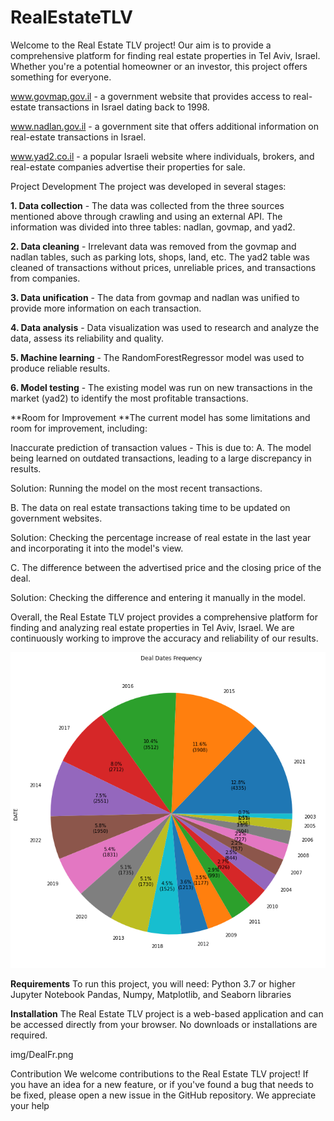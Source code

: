 # RealEstateTLV

Welcome to the Real Estate TLV project! Our aim is to provide a comprehensive platform for finding real estate properties in Tel Aviv, Israel. Whether you're a potential homeowner or an investor, this project offers something for everyone.


www.govmap.gov.il - a government website that provides access to real-estate transactions in Israel dating back to 1998.

www.nadlan.gov.il - a government site that offers additional information on real-estate transactions in Israel.

www.yad2.co.il - a popular Israeli website where individuals, brokers, and real-estate companies advertise their properties for sale.

Project Development
The project was developed in several stages:

**1. Data collection** - The data was collected from the three sources mentioned above through crawling and using an external API. The information was divided into three tables: nadlan, govmap, and yad2.

**2. Data cleaning** - Irrelevant data was removed from the govmap and nadlan tables, such as parking lots, shops, land, etc. The yad2 table was cleaned of transactions without prices, unreliable prices, and transactions from companies.

**3. Data unification** - The data from govmap and nadlan was unified to provide more information on each transaction.

**4. Data analysis** - Data visualization was used to research and analyze the data, assess its reliability and quality.

**5. Machine learning** - The RandomForestRegressor model was used to produce reliable results.

**6. Model testing** - The existing model was run on new transactions in the market (yad2) to identify the most profitable transactions.


**Room for Improvement
**The current model has some limitations and room for improvement, including:

Inaccurate prediction of transaction values - This is due to:
A. The model being learned on outdated transactions, leading to a large discrepancy in results.

Solution: Running the model on the most recent transactions.

B. The data on real estate transactions taking time to be updated on government websites.

Solution: Checking the percentage increase of real estate in the last year and incorporating it into the model's view.

C. The difference between the advertised price and the closing price of the deal.

Solution: Checking the difference and entering it manually in the model.

Overall, the Real Estate TLV project provides a comprehensive platform for finding and analyzing real estate properties in Tel Aviv, Israel. We are continuously working to improve the accuracy and reliability of our results.
 
 
 ![DealFr!](img/DealFr.png)

**Requirements**
To run this project, you will need:
Python 3.7 or higher
Jupyter Notebook
Pandas, Numpy, Matplotlib, and Seaborn libraries

**Installation**
The Real Estate TLV project is a web-based application and can be accessed directly from your browser. No downloads or installations are required.

img/DealFr.png

Contribution
We welcome contributions to the Real Estate TLV project! If you have an idea for a new feature, or if you've found a bug that needs to be fixed, please open a new issue in the GitHub repository. We appreciate your help
